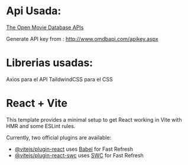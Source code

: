 # Api Usada:
[The Open Movie Database APIs](http://www.omdbapi.com/)

Generate API key from : http://www.omdbapi.com/apikey.aspx

# Librerias usadas:

Axios para el API
TaildwindCSS para el CSS

# React + Vite

This template provides a minimal setup to get React working in Vite with HMR and some ESLint rules.

Currently, two official plugins are available:

- [@vitejs/plugin-react](https://github.com/vitejs/vite-plugin-react/blob/main/packages/plugin-react/README.md) uses [Babel](https://babeljs.io/) for Fast Refresh
- [@vitejs/plugin-react-swc](https://github.com/vitejs/vite-plugin-react-swc) uses [SWC](https://swc.rs/) for Fast Refresh
